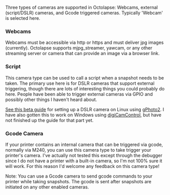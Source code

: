 Three types of cameras are supported in Octolapse:  Webcams, external (script/DSLR) cameras, and Gcode triggered cameras.  Typically 'Webcam' is selected here.


### Webcams
Webcams must be accessible via http or https and must deliver jpg images (currently).  Octolapse supports mjpg_streamer, yawcam, or any other streaming server or camera that can provide an image via a browser link.

### Script

This camera type can be used to call a script when a snapshot needs to be taken.  The primary use here is for DSLR cameras that support external triggering, though there are lots of interesting things you could probably do here.  People have been able to trigger external cameras via GPIO and possibly other things I haven't heard about.

[See this beta guide](https://github.com/FormerLurker/Octolapse/wiki/Configuring-an-External-Camera) for setting up a DSLR camera on Linux using [gPhoto2](http://gphoto.org/).  I have also gotten this to work on Windows using [digiCamControl](http://digicamcontrol.com/), but have not finished up the guide for that part yet.

### Gcode Camera
If your printer contains an internal camera that can be triggered via gcode, normally via M240, you can use this camera type to take trigger your printer's camera.  I've actually not tested this except through the debugger since I do not have a printer with a built-in camera, so I'm not 100% sure it will work.  For this reason I'd welcome any feedback on this camera type!

Note:  You can use a Gcode camera to send gcode commands to your printer while taking snapshots.  The gcode is sent after snapshots are initiated on any other enabled cameras.
